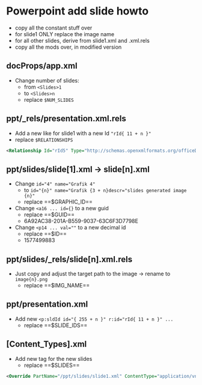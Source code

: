 # Powerpoint add slide howto

- copy all the constant stuff over
- for slide1 ONLY replace the image name
- for all other slides, derive from slide1.xml and .xml.rels
- copy all the mods over, in modified version

## docProps/app.xml

- Change number of slides:
  - from `<Slides>1`
  - to `<Slides>n`
  - replace `$NUM_SLIDES`

## ppt/_rels/presentation.xml.rels

- Add a new <Relationship> like for slide1 with a new Id `"rId{ 11 + n }"`
- replace `$RELATIONSHIPS`

```xml
<Relationship Id="rId5" Type="http://schemas.openxmlformats.org/officeDocument/2006/relationships/slide" Target="slides/slide1.xml"/>
```

## ppt/slides/slide[1].xml -> slide[n].xml

- Change `id="4" name="Grafik 4"`
  - to `id="{n}" name="Grafik {3 + n}descr="slides generated image {n}"`
  - replace ==$GRAPHIC_ID==
- Change `<a16 ... id={}` to a new guid
  - replace ==$GUID==
  - 6A92AC38-201A-B559-9037-63C6F3D7798E
- Change `<p14 ... val=""` to a new decimal id
  - replace ==$ID==
  - 1577499883

## ppt/slides/_rels/slide[n].xml.rels

- Just copy and adjust the target path to the image -> rename to `image{n}.png`
  - replace ==$IMG_NAME==

## ppt/presentation.xml

- Add new `<p:sldId id="{ 255 + n }" r:id="rId{ 11 + n }" ...`
  - replace ==$SLIDE_IDS==

## [Content_Types].xml

- Add new tag for the new slides
  - replace ==$SLIDES==

```xml
<Override PartName="/ppt/slides/slide1.xml" ContentType="application/vnd.openxmlformats-officedocument.presentationml.slide+xml"/>
```
